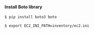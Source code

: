 #### Install Boto library
```bash
$ pip install boto3 boto
```

```bash
$ export EC2_INI_PATH=inventory/ec2.ini
```
